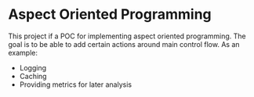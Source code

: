 # Aspect Oriented Programming

This project if a POC for implementing aspect oriented programming. The goal is to be able to add certain actions around main control flow. As an example:
* Logging
* Caching
* Providing metrics for later analysis

